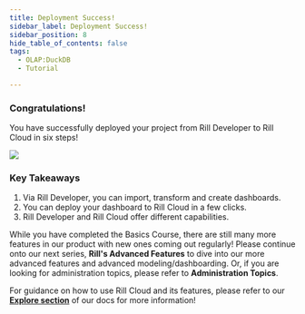 ```yaml
---
title: Deployment Success!
sidebar_label: Deployment Success!
sidebar_position: 8
hide_table_of_contents: false
tags:
  - OLAP:DuckDB
  - Tutorial

---
```


### Congratulations!

You have successfully deployed your project from Rill Developer to Rill Cloud in six steps!

<img src = '/img/tutorials/rill_basics/rill-cloud-success.png' class='rounded-gif' />
<br />



### Key Takeaways

1. Via Rill Developer, you can import, transform and create dashboards.
2. You can deploy your dashboard to Rill Cloud in a few clicks.
3. Rill Developer and Rill Cloud offer different capabilities.


While you have completed the Basics Course, there are still many more features in our product with new ones coming out regularly! Please continue onto our next series, **Rill's Advanced Features** to dive into our more advanced features and advanced modeling/dashboarding. Or, if you are looking for administration topics, please refer to **Administration Topics**.

For guidance on how to use Rill Cloud and its features, please refer to our [**Explore section**](https://docs.rilldata.com/explore/dashboard-101) of our docs for more information!


